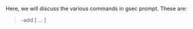Here, we will discuss the various commands in gsec prompt. These are: <br />

> -add <name> [ <parameter> ... ]

<br > 